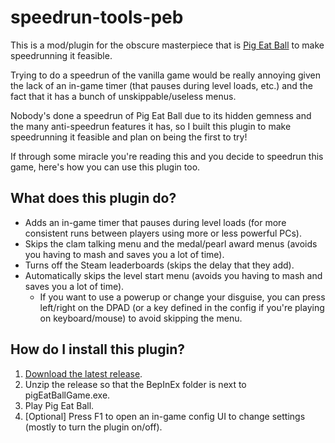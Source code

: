 # speedrun-tools-peb

This is a mod/plugin for the obscure masterpiece that is [Pig Eat Ball](https://store.steampowered.com/app/339090/Pig_Eat_Ball/)
to make speedrunning it feasible.

Trying to do a speedrun of the vanilla game would be really annoying given the lack of an in-game timer (that
pauses during level loads, etc.) and the fact that it has a bunch of unskippable/useless menus.

Nobody's done a speedrun of Pig Eat Ball due to its hidden gemness and the many anti-speedrun features it has, so I built this plugin
to make speedrunning it feasible and plan on being the first to try!

If through some miracle you're reading this and you decide to speedrun this game, here's how you can use this plugin too.


## What does this plugin do?

- Adds an in-game timer that pauses during level loads (for more consistent runs between players using more or less powerful PCs).
- Skips the clam talking menu and the medal/pearl award menus (avoids you having to mash and saves you a lot of time).
- Turns off the Steam leaderboards (skips the delay that they add).
- Automatically skips the level start menu (avoids you having to mash and saves you a lot of time).
	- If you want to use a powerup or change your disguise, you can press left/right on the DPAD (or a key defined in the config if you're playing on keyboard/mouse) to avoid skipping the menu.

## How do I install this plugin?
1. [Download the latest release](https://github.com/strategineer/speedrun-tools-peb/releases).
2. Unzip the release so that the BepInEx folder is next to pigEatBallGame.exe.
3. Play Pig Eat Ball.
4. [Optional] Press F1 to open an in-game config UI to change settings (mostly to turn the plugin on/off).